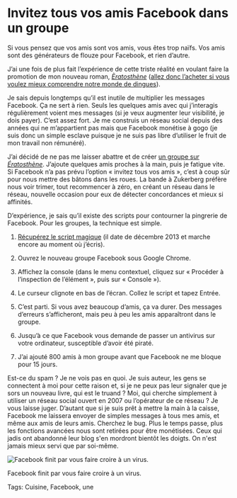 # Invitez tous vos amis Facebook dans un groupe

Si vous pensez que vos amis sont vos amis, vous êtes trop naïfs. Vos amis sont des générateurs de flouze pour Facebook, et rien d’autre.

J’ai une fois de plus fait l’expérience de cette triste réalité en voulant faire la promotion de mon nouveau roman, [*Èratosthène*](/eratosthene/) ([allez donc l’acheter si vous voulez mieux comprendre notre monde de dingues](/eratosthene/?lib=1)).

Je sais depuis longtemps qu’il est inutile de multiplier les messages Facebook. Ça ne sert à rien. Seuls les quelques amis avec qui j’interagis régulièrement voient mes messages (si je veux augmenter leur visibilité, je dois payer). C’est assez fort. Je me construis un réseau social depuis des années qui ne m’appartient pas mais que Facebook monétise à gogo (je suis donc un simple esclave puisque je ne suis pas libre d’utiliser le fruit de mon travail non rémunéré).

J’ai décidé de ne pas me laisser abattre et de créer [un groupe sur *Ératosthène*](https://www.facebook.com/groups/eratosthene2014/). J’ajoute quelques amis proches à la main, puis je fatigue vite. Si Facebook n’a pas prévu l’option « invitez tous vos amis », c’est à coup sûr pour nous mettre des bâtons dans les roues. La bande à Zukerberg préfère nous voir trimer, tout recommencer à zéro, en créant un réseau dans le réseau, nouvelle occasion pour eux de détecter concordances et mieux si affinités.

D’expérience, je sais qu’il existe des scripts pour contourner la pingrerie de Facebook. Pour les groupes, la technique est simple.

1. [Récupérez le script magique](http://openw3.blogspot.com/p/preview.html?url=http://openw3kit.blogspot.in/2013/12/facebook-group-inviter.html) (il date de décembre 2013 et marche encore au moment où j’écris).

2. Ouvrez le nouveau groupe Facebook sous Google Chrome.

3. Affichez la console (dans le menu contextuel, cliquez sur « Procéder à l’inspection de l’élément », puis sur « Console »).

4. Le curseur clignote en bas de l’écran. Collez le script et tapez Entrée.

5. C’est parti. Si vous avez beaucoup d’amis, ça va durer. Des messages d’erreurs s’afficheront, mais peu à peu les amis apparaîtront dans le groupe.

6. Jusqu’à ce que Facebook vous demande de passer un antivirus sur votre ordinateur, susceptible d’avoir été piraté.

7. J’ai ajouté 800 amis à mon groupe avant que Facebook ne me bloque pour 15 jours.

Est-ce du spam ? Je ne vois pas en quoi. Je suis auteur, les gens se connectent à moi pour cette raison et, si je ne peux pas leur signaler que je sors un nouveau livre, qui est le truand ? Moi, qui cherche simplement à utiliser un réseau social ouvert en 2007 ou l’opérateur de ce réseau ? Je vous laisse juger. D’autant que si je suis prêt à mettre la main à la caisse, Facebook me laissera envoyer de simples messages à tous mes amis, et même aux amis de leurs amis. Cherchez le bug. Plus le temps passe, plus les fonctions avancées nous sont retirées pour être monétisées. Ceux qui jadis ont abandonné leur blog s'en mordront bientôt les doigts. On n'est jamais mieux servi que par soi-même.

![Facebook finit par vous faire croire à un virus.](https://tcrouzet.com/images_tc/2014/09/fb.png)

Facebook finit par vous faire croire à un virus.



Tags: Cuisine, Facebook, une